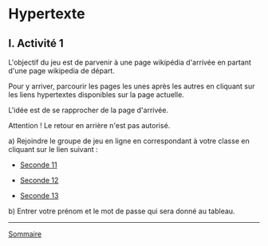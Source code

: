 # Hypertexte

## I. Activité 1

L'objectif du jeu est de parvenir à une page wikipédia d'arrivée en partant d'une page wikipedia de départ. 

Pour y arriver, parcourir les pages les unes après les autres en cliquant sur les liens hypertextes disponibles sur la page actuelle.

L'idée est de se rapprocher de la page d'arrivée.

Attention ! Le retour en arrière n'est pas autorisé.

a) Rejoindre le groupe de jeu en ligne en correspondant à votre classe en cliquant sur le lien suivant : 

- [Seconde 11](https://wikispeedruns.com/lobby/28086)

- [Seconde 12](https://wikispeedruns.com/lobby/28087)

- [Seconde 13](https://wikispeedruns.com/lobby/28088)

b) Entrer votre prénom et le mot de passe qui sera donné au tableau.

________________

[Sommaire](./../README.md)